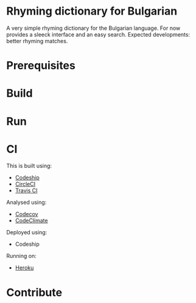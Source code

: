 # Rhyming dictionary for Bulgarian

A very simple rhyming dictionary for the Bulgarian language. For now provides a sleeck interface and an easy search. Expected developments: better rhyming matches.

# Prerequisites

# Build

# Run

# CI

This is built using:

* [Codeship](http://codeship.com/)
* [CircleCI](https://circleci.com/)
* [Travis CI](https://travis-ci.org/)

Analysed using:

* [Codecov](https://codecov.io/)
* [CodeClimate](https://codeclimate.com/)

Deployed using:

* Codeship

Running on:

* [Heroku](https://www.heroku.com/)

# Contribute
